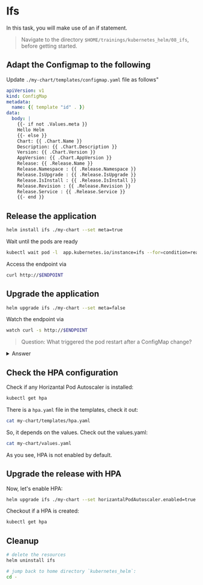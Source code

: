 # Ifs

In this task, you will make use of an if statement.

> Navigate to the directory `$HOME/trainings/kubernetes_helm/08_ifs`, before getting started.

## Adapt the Configmap to the following

Update `./my-chart/templates/configmap.yaml` file as follows"
```yaml
apiVersion: v1
kind: ConfigMap
metadata:
  name: {{ template "id" . }}
data:
  body: |
    {{- if not .Values.meta }}
    Hello Helm
    {{- else }}
    Chart: {{ .Chart.Name }}
    Description: {{ .Chart.Description }}
    Version: {{ .Chart.Version }}
    AppVersion: {{ .Chart.AppVersion }}
    Release: {{ .Release.Name }}
    Release.Namespace : {{ .Release.Namespace }}
    Release.IsUpgrade : {{ .Release.IsUpgrade }}
    Release.IsInstall : {{ .Release.IsInstall }}
    Release.Revision : {{ .Release.Revision }}
    Release.Service : {{ .Release.Service }}
    {{- end }}
```

## Release the application

```bash
helm install ifs ./my-chart --set meta=true
```

Wait until the pods are ready

```bash
kubectl wait pod -l  app.kubernetes.io/instance=ifs --for=condition=ready --timeout=120s
```

Access the endpoint via 
```bash
curl http://$ENDPOINT
```

## Upgrade the application

```bash
helm upgrade ifs ./my-chart --set meta=false
```

Watch the endpoint via
```bash
watch curl -s http://$ENDPOINT
```

> Question:
> What triggered the pod restart after a ConfigMap change?

<details>

<summary>Answer</summary>

### deployment.yaml

This is a Kubernetes feature and you can use it with Helm like this:

```yaml
apiVersion: apps/v1
kind: Deployment
metadata:
  name: {{ template "id" . }}
spec:
  replicas: 1
  selector:
    matchLabels:
      {{- include "labels" . | nindent 6 }}
  template:
    metadata:
      labels:
        {{- include "labels" . | nindent 8 }}
      annotations:
        ## Here is the magic!
        checksum/config: {{ include (print $.Template.BasePath "/configmap.yaml") . | sha256sum }}
    spec:
      containers:
        - name: my-nginx
          image: nginx:1.19.2
          volumeMounts:
            - name: html
              mountPath: /usr/share/nginx/html
          resources:
            requests:
              cpu: 100m
              memory: 100Mi
            limits:
              cpu: 100m
              memory: 100Mi
      volumes:
        - name: html
          configMap:
            name: {{ template "id" . }}
            items:
              - key: body
                path: index.html
```

</details>

## Check the HPA configuration

Check if any Horizantal Pod Autoscaler is installed:

```bash
kubectl get hpa
```

There is a `hpa.yaml` file in the templates, check it out:

```bash
cat my-chart/templates/hpa.yaml
```

So, it depends on the values. Check out the values.yaml:

```bash
cat my-chart/values.yaml
```

As you see, HPA is not enabled by default.

## Upgrade the release with HPA

Now, let's enable HPA:

```bash
helm upgrade ifs ./my-chart --set horizantalPodAutoscaler.enabled=true
```

Checkout if a HPA is created:

```bash
kubectl get hpa
```

## Cleanup

```bash
# delete the resources
helm uninstall ifs

# jump back to home directory `kubernetes_helm`:
cd -
```
